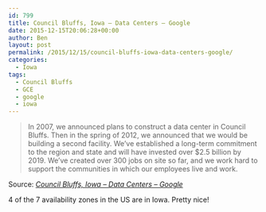 ```yaml
---
id: 799
title: Council Bluffs, Iowa – Data Centers – Google
date: 2015-12-15T20:06:28+00:00
author: Ben
layout: post
permalink: /2015/12/15/council-bluffs-iowa-data-centers-google/
categories:
  - Iowa
tags:
  - Council Bluffs
  - GCE
  - google
  - iowa
---
```

> In 2007, we announced plans to construct a data center in Council Bluffs. Then in the spring of 2012, we announced that we would be building a second facility. We&#8217;ve established a long-term commitment to the region and state and will have invested over $2.5 billion by 2019. We&#8217;ve created over 300 jobs on site so far, and we work hard to support the communities in which our employees live and work.

Source: _[Council Bluffs, Iowa – Data Centers – Google](https://www.google.com/about/datacenters/inside/locations/council-bluffs/)_

4 of the 7 availability zones in the US are in Iowa. Pretty nice!